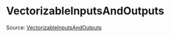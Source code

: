 # VectorizableInputsAndOutputs

Source: [VectorizableInputsAndOutputs](../../csrc/scheduler/compile_time_info.h#L94)
